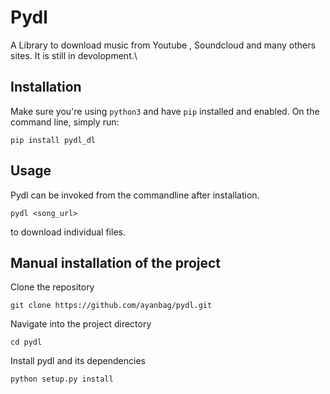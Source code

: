 # Pydl

A Library to download music from Youtube , Soundcloud and many others sites. It is still in devolopment.\

## Installation

Make sure you're using `python3` and have `pip` installed and enabled. On the command line, simply run:

`pip install pydl_dl`


## Usage

Pydl can be invoked from the commandline after installation.  

`pydl <song_url>` 

to download individual files.


## Manual installation of the project

Clone the repository

`git clone https://github.com/ayanbag/pydl.git`

Navigate into the project directory

`cd pydl`

Install pydl and its dependencies

`python setup.py install`

